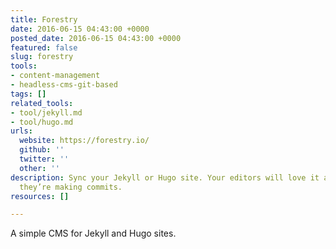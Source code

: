 ```yaml
---
title: Forestry
date: 2016-06-15 04:43:00 +0000
posted_date: 2016-06-15 04:43:00 +0000
featured: false
slug: forestry
tools:
- content-management
- headless-cms-git-based
tags: []
related_tools:
- tool/jekyll.md
- tool/hugo.md
urls:
  website: https://forestry.io/
  github: ''
  twitter: ''
  other: ''
description: Sync your Jekyll or Hugo site. Your editors will love it and won’t realize
  they’re making commits.
resources: []

---
```

A simple CMS for Jekyll and Hugo sites.
